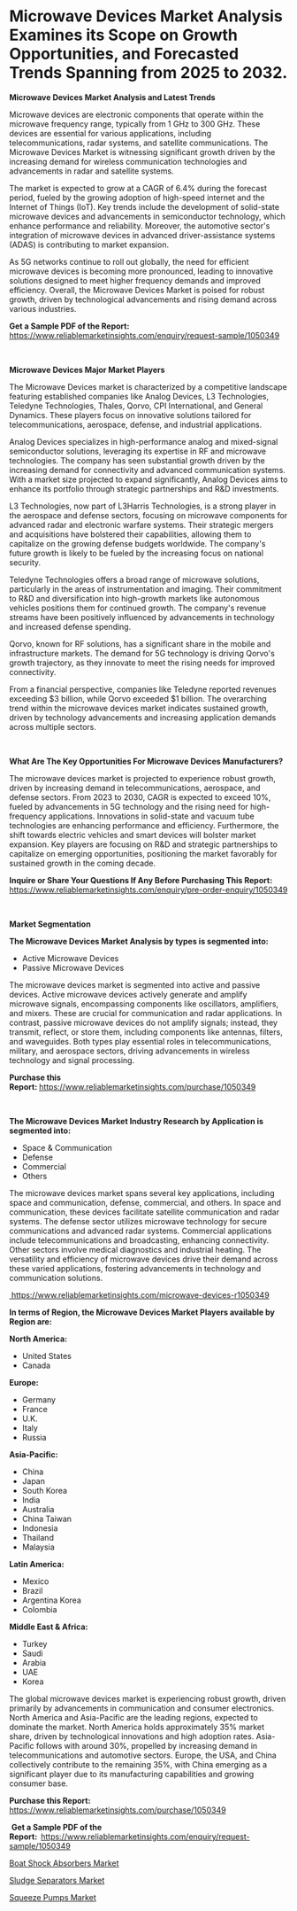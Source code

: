 <p><h1>Microwave Devices Market Analysis Examines its Scope on Growth Opportunities, and Forecasted Trends Spanning from 2025 to 2032.</h1></p><p><strong>Microwave Devices Market Analysis and Latest Trends</strong></p>
<p><p>Microwave devices are electronic components that operate within the microwave frequency range, typically from 1 GHz to 300 GHz. These devices are essential for various applications, including telecommunications, radar systems, and satellite communications. The Microwave Devices Market is witnessing significant growth driven by the increasing demand for wireless communication technologies and advancements in radar and satellite systems.</p><p>The market is expected to grow at a CAGR of 6.4% during the forecast period, fueled by the growing adoption of high-speed internet and the Internet of Things (IoT). Key trends include the development of solid-state microwave devices and advancements in semiconductor technology, which enhance performance and reliability. Moreover, the automotive sector's integration of microwave devices in advanced driver-assistance systems (ADAS) is contributing to market expansion.</p><p>As 5G networks continue to roll out globally, the need for efficient microwave devices is becoming more pronounced, leading to innovative solutions designed to meet higher frequency demands and improved efficiency. Overall, the Microwave Devices Market is poised for robust growth, driven by technological advancements and rising demand across various industries.</p></p>
<p><strong>Get a Sample PDF of the Report:&nbsp;</strong> <a href="https://www.reliablemarketinsights.com/enquiry/request-sample/1050349?utm_campaign=2214&utm_medium=2&utm_source=Github&utm_content=ia&utm_term=11042025&utm_id=microwave-devices">https://www.reliablemarketinsights.com/enquiry/request-sample/1050349</a></p>
<p>&nbsp;</p>
<p><strong>Microwave Devices Major Market Players</strong></p>
<p><p>The Microwave Devices market is characterized by a competitive landscape featuring established companies like Analog Devices, L3 Technologies, Teledyne Technologies, Thales, Qorvo, CPI International, and General Dynamics. These players focus on innovative solutions tailored for telecommunications, aerospace, defense, and industrial applications.</p><p>Analog Devices specializes in high-performance analog and mixed-signal semiconductor solutions, leveraging its expertise in RF and microwave technologies. The company has seen substantial growth driven by the increasing demand for connectivity and advanced communication systems. With a market size projected to expand significantly, Analog Devices aims to enhance its portfolio through strategic partnerships and R&D investments.</p><p>L3 Technologies, now part of L3Harris Technologies, is a strong player in the aerospace and defense sectors, focusing on microwave components for advanced radar and electronic warfare systems. Their strategic mergers and acquisitions have bolstered their capabilities, allowing them to capitalize on the growing defense budgets worldwide. The company's future growth is likely to be fueled by the increasing focus on national security.</p><p>Teledyne Technologies offers a broad range of microwave solutions, particularly in the areas of instrumentation and imaging. Their commitment to R&D and diversification into high-growth markets like autonomous vehicles positions them for continued growth. The company's revenue streams have been positively influenced by advancements in technology and increased defense spending.</p><p>Qorvo, known for RF solutions, has a significant share in the mobile and infrastructure markets. The demand for 5G technology is driving Qorvo's growth trajectory, as they innovate to meet the rising needs for improved connectivity.</p><p>From a financial perspective, companies like Teledyne reported revenues exceeding $3 billion, while Qorvo exceeded $1 billion. The overarching trend within the microwave devices market indicates sustained growth, driven by technology advancements and increasing application demands across multiple sectors.</p></p>
<p>&nbsp;</p>
<p><strong>What Are The Key Opportunities For Microwave Devices Manufacturers?</strong></p>
<p><p>The microwave devices market is projected to experience robust growth, driven by increasing demand in telecommunications, aerospace, and defense sectors. From 2023 to 2030, CAGR is expected to exceed 10%, fueled by advancements in 5G technology and the rising need for high-frequency applications. Innovations in solid-state and vacuum tube technologies are enhancing performance and efficiency. Furthermore, the shift towards electric vehicles and smart devices will bolster market expansion. Key players are focusing on R&D and strategic partnerships to capitalize on emerging opportunities, positioning the market favorably for sustained growth in the coming decade.</p></p>
<p><strong>Inquire or Share Your Questions If Any Before Purchasing This Report:</strong> <a href="https://www.reliablemarketinsights.com/enquiry/pre-order-enquiry/1050349?utm_campaign=2214&utm_medium=2&utm_source=Github&utm_content=ia&utm_term=11042025&utm_id=microwave-devices">https://www.reliablemarketinsights.com/enquiry/pre-order-enquiry/1050349</a></p>
<p>&nbsp;</p>
<p><strong>Market Segmentation</strong></p>
<p><strong>The Microwave Devices Market Analysis by types is segmented into:</strong></p>
<p><ul><li>Active Microwave Devices</li><li>Passive Microwave Devices</li></ul></p>
<p><p>The microwave devices market is segmented into active and passive devices. Active microwave devices actively generate and amplify microwave signals, encompassing components like oscillators, amplifiers, and mixers. These are crucial for communication and radar applications. In contrast, passive microwave devices do not amplify signals; instead, they transmit, reflect, or store them, including components like antennas, filters, and waveguides. Both types play essential roles in telecommunications, military, and aerospace sectors, driving advancements in wireless technology and signal processing.</p></p>
<p><strong>Purchase this Report:&nbsp;</strong><a href="https://www.reliablemarketinsights.com/purchase/1050349?utm_campaign=2214&utm_medium=2&utm_source=Github&utm_content=ia&utm_term=11042025&utm_id=microwave-devices">https://www.reliablemarketinsights.com/purchase/1050349</a></p>
<p>&nbsp;</p>
<p><strong>The Microwave Devices Market Industry Research by Application is segmented into:</strong></p>
<p><ul><li>Space & Communication</li><li>Defense</li><li>Commercial</li><li>Others</li></ul></p>
<p><p>The microwave devices market spans several key applications, including space and communication, defense, commercial, and others. In space and communication, these devices facilitate satellite communication and radar systems. The defense sector utilizes microwave technology for secure communications and advanced radar systems. Commercial applications include telecommunications and broadcasting, enhancing connectivity. Other sectors involve medical diagnostics and industrial heating. The versatility and efficiency of microwave devices drive their demand across these varied applications, fostering advancements in technology and communication solutions.</p></p>
<p><a href="https://www.reliablemarketinsights.com/microwave-devices-r1050349?utm_campaign=2214&utm_medium=2&utm_source=Github&utm_content=ia&utm_term=11042025&utm_id=microwave-devices">&nbsp;https://www.reliablemarketinsights.com/microwave-devices-r1050349</a></p>
<p><strong>In terms of Region, the Microwave Devices Market Players available by Region are:</strong></p>
<p>
    <p> <strong> North America: </strong>
        <ul>
            <li>United States</li>
            <li>Canada</li>
        </ul>
        </p> 
    <p> <strong> Europe: </strong>
        <ul>
            <li>Germany</li>
            <li>France</li>
            <li>U.K.</li>
            <li>Italy</li>
            <li>Russia</li>
        </ul>
        </p> 
    <p> <strong> Asia-Pacific: </strong>
        <ul>
            <li>China</li>
            <li>Japan</li>
            <li>South Korea</li>
            <li>India</li>
            <li>Australia</li>
            <li>China Taiwan</li>
            <li>Indonesia</li>
            <li>Thailand</li>
            <li>Malaysia</li>
        </ul>
        </p> 
    <p> <strong> Latin America: </strong>
        <ul>
            <li>Mexico</li>
            <li>Brazil</li>
            <li>Argentina Korea</li>
            <li>Colombia</li>
        </ul>
        </p> 
    <p> <strong> Middle East & Africa: </strong>
        <ul>
            <li>Turkey</li>
            <li>Saudi</li>
            <li>Arabia</li>
            <li>UAE</li>
            <li>Korea</li>
        </ul>
    </p>
    </p>
<p><p>The global microwave devices market is experiencing robust growth, driven primarily by advancements in communication and consumer electronics. North America and Asia-Pacific are the leading regions, expected to dominate the market. North America holds approximately 35% market share, driven by technological innovations and high adoption rates. Asia-Pacific follows with around 30%, propelled by increasing demand in telecommunications and automotive sectors. Europe, the USA, and China collectively contribute to the remaining 35%, with China emerging as a significant player due to its manufacturing capabilities and growing consumer base.</p></p>
<p><strong>Purchase this Report: </strong><a href="https://www.reliablemarketinsights.com/purchase/1050349?utm_campaign=2214&utm_medium=2&utm_source=Github&utm_content=ia&utm_term=11042025&utm_id=microwave-devices">https://www.reliablemarketinsights.com/purchase/1050349</a></p>
<p>&nbsp;<strong>Get a Sample PDF of the Report:&nbsp;&nbsp;</strong><a href="https://www.reliablemarketinsights.com/enquiry/request-sample/1050349?utm_campaign=2214&utm_medium=2&utm_source=Github&utm_content=ia&utm_term=11042025&utm_id=microwave-devices">https://www.reliablemarketinsights.com/enquiry/request-sample/1050349</a></p>
<p><strong></strong></p>
<p><p><a href="https://github.com/stickkinkel/Market-Research-Report-List-1/blob/main/boat-shock-absorbers-market.md?utm_campaign=2214&utm_medium=2&utm_source=Github&utm_content=ia&utm_term=11042025&utm_id=microwave-devices">Boat Shock Absorbers Market</a></p><p><a href="https://github.com/lefiobakali/Market-Research-Report-List-1/blob/main/sludge-separators-market.md?utm_campaign=2214&utm_medium=2&utm_source=Github&utm_content=ia&utm_term=11042025&utm_id=microwave-devices">Sludge Separators Market</a></p><p><a href="https://github.com/shafriusizi/Market-Research-Report-List-1/blob/main/squeeze-pumps-market.md?utm_campaign=2214&utm_medium=2&utm_source=Github&utm_content=ia&utm_term=11042025&utm_id=microwave-devices">Squeeze Pumps Market</a></p></p>